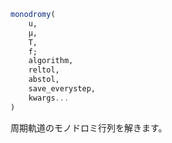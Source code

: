 ```julia
monodromy(
    u,
    μ,
    T,
    f;
    algorithm,
    reltol,
    abstol,
    save_everystep,
    kwargs...
)

```

周期軌道のモノドロミ行列を解きます。
